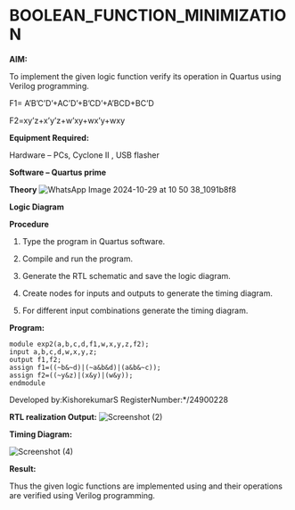 # BOOLEAN_FUNCTION_MINIMIZATION

**AIM:**

To implement the given logic function verify its operation in Quartus using Verilog programming.

F1= A’B’C’D’+AC’D’+B’CD’+A’BCD+BC’D 

F2=xy’z+x’y’z+w’xy+wx’y+wxy

**Equipment Required:**

Hardware – PCs, Cyclone II , USB flasher

**Software – Quartus prime**

**Theory**
![WhatsApp Image 2024-10-29 at 10 50 38_1091b8f8](https://github.com/user-attachments/assets/ed52033f-ca51-4e9c-829f-153b63512c08)


**Logic Diagram**

**Procedure**

1.	Type the program in Quartus software.

2.	Compile and run the program.

3.	Generate the RTL schematic and save the logic diagram.

4.	Create nodes for inputs and outputs to generate the timing diagram.

5.	For different input combinations generate the timing diagram.


**Program:**
```
module exp2(a,b,c,d,f1,w,x,y,z,f2);
input a,b,c,d,w,x,y,z;
output f1,f2;
assign f1=((~b&~d)|(~a&b&d)|(a&b&~c));
assign f2=((~y&z)|(x&y)|(w&y));
endmodule
```

Developed by:KishorekumarS
RegisterNumber:*/24900228


**RTL realization Output:**
![Screenshot (2)](https://github.com/user-attachments/assets/7a1a15ce-76e4-4b64-90dd-25cc081b4af1)

**Timing Diagram:**

![Screenshot (4)](https://github.com/user-attachments/assets/81cf210a-11ab-4196-ad36-91377c1e6fd0)


**Result:**

Thus the given logic functions are implemented using and their operations are verified using Verilog programming.

